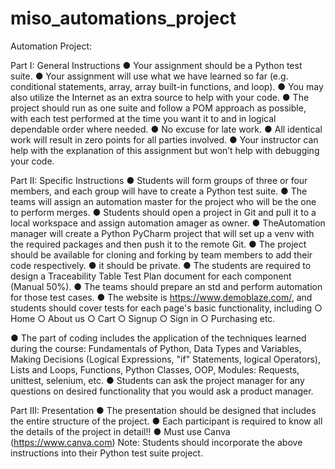 # miso_automations_project

Automation Project:

Part I: General Instructions
● Your assignment should be a Python test suite.
● Your assignment will use what we have learned so far (e.g. conditional statements,
array, array built-in functions, and loop).
● You may also utilize the Internet as an extra source to help with your code.
● The project should run as one suite and follow a POM approach as possible, with
each test performed at the time you want it to and in logical dependable order where
needed.
● No excuse for late work.
● All identical work will result in zero points for all parties involved.
● Your instructor can help with the explanation of this assignment but won’t help with
debugging your code.

Part II: Specific Instructions
● Students will form groups of three or four members, and each group will have to
create a Python test suite.
● The teams will assign an automation master for the project who will be the one to
perform merges.
● Students should open a project in Git and pull it to a local workspace and assign
automation amager as owner.
● TheAutomation manager will create a Python PyCharm project that will set up a venv
with the required packages and then push it to the remote Git.
● The project should be available for cloning and forking by team members to add their
code respectively.
● it should be private.
● The students are required to design a Traceability Table Test Plan document for each
component (Manual 50%).
● The teams should prepare an std and perform automation for those test cases.
● The website is https://www.demoblaze.com/, and students should cover tests for
each page's basic functionality, including
○ Home
○ About us
○ Cart
○ Signup
○ Sign in
○ Purchasing
etc.

● The part of coding includes the application of the techniques learned during the
course: Fundamentals of Python, Data Types and Variables, Making Decisions
(Logical Expressions, "if" Statements, logical Operators), Lists and Loops, Functions,
Python Classes, OOP, Modules: Requests, unittest, selenium, etc.
● Students can ask the project manager for any questions on desired functionality that
you would ask a product manager.

Part III: Presentation
● The presentation should be designed that includes the entire structure of the project.
● Each participant is required to know all the details of the project in detail!!
● Must use Canva (https://www.canva.com)
Note: Students should incorporate the above instructions into their Python test suite project.
